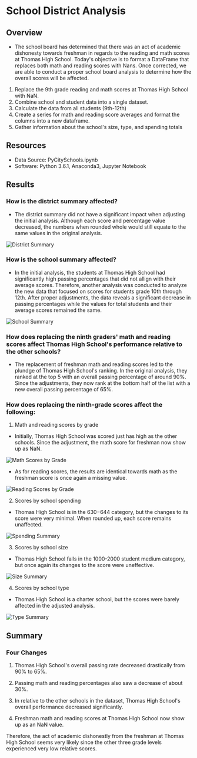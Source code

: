# School District Analysis

## Overview
- The school board has determined that there was an act of academic dishonesty towards freshman in regards to the reading and math scores at Thomas High School. Today's objective is to format a DataFrame that replaces both math and reading scores with Nans. Once corrected, we are able to conduct a proper school board analysis to determine how the overall scores will be affected.

1. Replace the 9th grade reading and math scores at Thomas High School with NaN.
2. Combine school and student data into a single dataset.
3. Calculate the data from all students (9th-12th)
4. Create a series for math and reading score averages and format the columns into a new dataframe.
5. Gather information about the school's size, type, and spending totals 


## Resources
- Data Source: PyCitySchools.ipynb
- Software: Python 3.6.1, Anaconda3, Jupyter Notebook  


## Results
### How is the district summary affected?
- The district summary did not have a significant impact when adjusting the initial analysis. Although each score and percentage value decreased, the numbers when rounded whole would still equate to the same values in the original analysis.


![District Summary](https://user-images.githubusercontent.com/102638461/166403703-1b967769-6535-4ada-8a3d-0f9c47077886.png)


### How is the school summary affected?
- In the initial analysis, the students at Thomas High School had significantly high passing percentages that did not allign with their average scores. Therefore, another analysis was conducted to analyze the new data that focused on scores for students grade 10th through 12th. After proper adjustments, the data reveals a significant decrease in passing percentages while the values for total students and their average scores remained the same.


![School Summary](https://user-images.githubusercontent.com/102638461/166404106-5caa99a9-edcd-43ba-ad13-3391d42fd83c.png)


### How does replacing the ninth graders' math and reading scores affect Thomas High School's performance relative to the other schools?
- The replacement of freshman math and reading scores led to the plundge of Thomas High School's ranking. In the original analysis, they ranked at the top 5 with an overall passing percentage of around 90%. Since the adjustments, they now rank at the bottom half of the list with a new overall passing percentage of 65%.

### How does replacing the ninth-grade scores affect the following:
1. Math and reading scores by grade
- Initially, Thomas High School was scored just has high as the other schools. Since the adjustment, the math score for freshman now show up as NaN. 


![Math Scores by Grade](https://user-images.githubusercontent.com/102638461/166404415-c022b0e8-9613-47a8-a23e-940a3f346346.png)

- As for reading scores, the results are identical towards math as the freshman score is once again a missing value.

![Reading Scores by Grade](https://user-images.githubusercontent.com/102638461/166404435-294be940-86a6-4694-9c95-da3ad14cc93b.png)

2. Scores by school spending
- Thomas High School is in the $630-$644 category, but the changes to its score were very minimal. When rounded up, each score remains unaffected.


![Spending Summary](https://user-images.githubusercontent.com/102638461/166404657-961dbe63-6ac8-4bd9-8915-62c10773db49.png)

3. Scores by school size
- Thomas High School falls in the 1000-2000 student medium category, but once again its changes to the score were uneffective. 


![Size Summary](https://user-images.githubusercontent.com/102638461/166404671-38f70416-f23f-4b37-85cc-0f2307d5d833.png)

4. Scores by school type
- Thomas High School is a charter school, but the scores were barely affected in the adjusted analysis.


![Type Summary](https://user-images.githubusercontent.com/102638461/166404677-4086aa65-fea2-4133-8cec-1defcdd13ef3.png)

## Summary
### Four Changes

1. Thomas High School's overall passing rate decreased drastically from 90% to 65%.

2. Passing math and reading percentages also saw a decrease of about 30%.

3. In relative to the other schools in the dataset, Thomas High School's overall performance decreased significantly. 

4. Freshman math and reading scores at Thomas High School now show up as an NaN value.

Therefore, the act of academic dishonestly from the freshman at Thomas High School seems very likely since the other three grade levels experienced very low relative scores.

